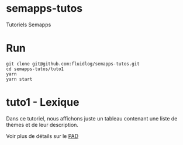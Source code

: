 # semapps-tutos
Tutoriels Semapps

# Run
```
git clone git@github.com:fluidlog/semapps-tutos.git
cd semapps-tutos/tuto1
yarn
yarn start
```

# tuto1 - Lexique
Dans ce tutoriel, nous affichons juste un tableau contenant une liste de thèmes et de leur description.

Voir plus de détails sur le [PAD](https://pad.lescommuns.org/semapps-tutos)
